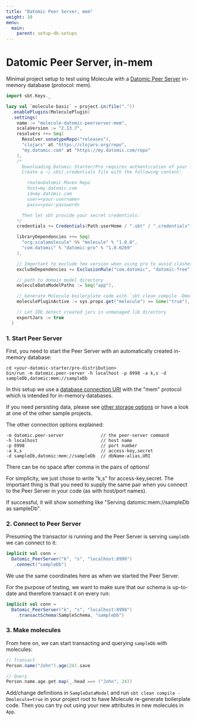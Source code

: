 ```yaml
---
title: "Datomic Peer Server, mem"
weight: 30
menu:
  main:
    parent: setup-db-setups
---
```


# Datomic Peer Server, in-mem

Minimal project setup to test using Molecule with a [Datomic Peer Server](https://docs.datomic.com/on-prem/peer-server.html) in-memory database (protocol: mem).

```scala
import sbt.Keys._

lazy val `molecule-basic` = project.in(file("."))
  .enablePlugins(MoleculePlugin)
  .settings(
    name := "molecule-datomic-peerserver-mem",
    scalaVersion := "2.13.7",
    resolvers ++= Seq(
      Resolver.sonatypeRepo("releases"),
      "clojars" at "https://clojars.org/repo",
      "my.datomic.com" at "https://my.datomic.com/repo"
    ),
    /*
      Downloading Datomic Starter/Pro requires authentication of your license:
      Create a ~/.sbt/.credentials file with the following content:

        realm=Datomic Maven Repo
        host=my.datomic.com
        id=my.datomic.com
        user=<your-username>
        pass=<your-password>

      Then let sbt provide your secret credentials:
    */
    credentials += Credentials(Path.userHome / ".sbt" / ".credentials"),

    libraryDependencies ++= Seq(
      "org.scalamolecule" %% "molecule" % "1.0.0",
      "com.datomic" % "datomic-pro" % "1.0.6269"
    ),

    // Important to exclude fee version when using pro to avoid clashes with pro version
    excludeDependencies += ExclusionRule("com.datomic", "datomic-free"),

    // path to domain model directory
    moleculeDataModelPaths := Seq("app"),

    // Generate Molecule boilerplate code with `sbt clean compile -Dmolecule=true`
    moleculePluginActive := sys.props.get("molecule") == Some("true"),

    // Let IDE detect created jars in unmanaged lib directory
    exportJars := true
  )
```


### 1. Start Peer Server

First, you need to start the Peer Server with an automatically created in-memory database:

    cd <your-datomic-starter/pro-distribution>
    bin/run -m datomic.peer-server -h localhost -p 8998 -a k,s -d sampleDb,datomic:mem://sampleDb

In this setup we use a [database connection URI](https://docs.datomic.com/on-prem/javadoc/datomic/Peer.html#connect-java.lang.Object-) with the "mem" protocol which is intended for in-memory databases.

If you need persisting data, please see [other storage options](https://docs.datomic.com/on-prem/storage.html) or have a look at one of the other sample projects.

The other connection options explained:

    -m datomic.peer-server              // the peer-server command
    -h localhost                        // host name
    -p 8998                             // port number
    -a k,s                              // access-key,secret
    -d sampleDb,datomic:mem://sampleDb  // dbName-alias,URI

There can be no space after comma in the pairs of options!

For simplicity, we just chose to write "k,s" for access-key,secret. The important thing is that you need to supply the same pair when you connect to the Peer Server in your code (as with host/port names).

If successful, it will show something like "Serving datomic:mem://sampleDb as sampleDb".


### 2. Connect to Peer Server

Presuming the transactor is running and the Peer Server is serving `sampleDb` we can connect to it:

```scala
implicit val conn = 
  Datomic_PeerServer("k", "s", "localhost:8998")
   .connect("sampleDb")
```

We use the same coordinates here as when we started the Peer Server.

For the purpose of testing, we want to make sure that our schema is up-to-date and therefore transact it on every run:

```scala
implicit val conn = 
  Datomic_PeerServer("k", "s", "localhost:8998")
    .transactSchema(SampleSchema, "sampleDb")
```


### 3. Make molecules

From here on, we can start transacting and querying `sampleDb` with molecules:

```scala
// Transact
Person.name("John").age(24).save

// Query
Person.name.age.get.map(_.head ==> ("John", 24))
```


Add/change definitions in `SampleDataModel` and run `sbt clean compile -Dmolecule=true` in your project root to have Molecule re-generate boilerplate code. Then you can try out using your new attributes in new molecules in `App`.

